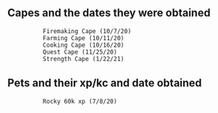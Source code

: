 ## Capes and the dates they were obtained
```
          Firemaking Cape (10/7/20)
          Farming Cape (10/11/20)
          Cooking Cape (10/16/20)
          Quest Cape (11/25/20)
          Strength Cape (1/22/21)
```
## Pets and their xp/kc and date obtained
```
          Rocky 60k xp (7/8/20)
```
